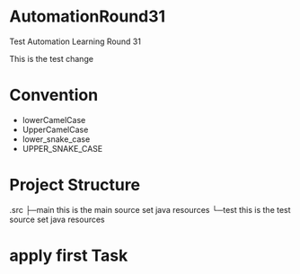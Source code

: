 # AutomationRound31
Test Automation Learning Round 31

This is the test change

# Convention
- lowerCamelCase
- UpperCamelCase 
- lower_snake_case
- UPPER_SNAKE_CASE

# Project Structure
.src
    ├─main this is the main source set
        java
        resources
    └─test this is the test source set
        java
        resources


# apply first Task
